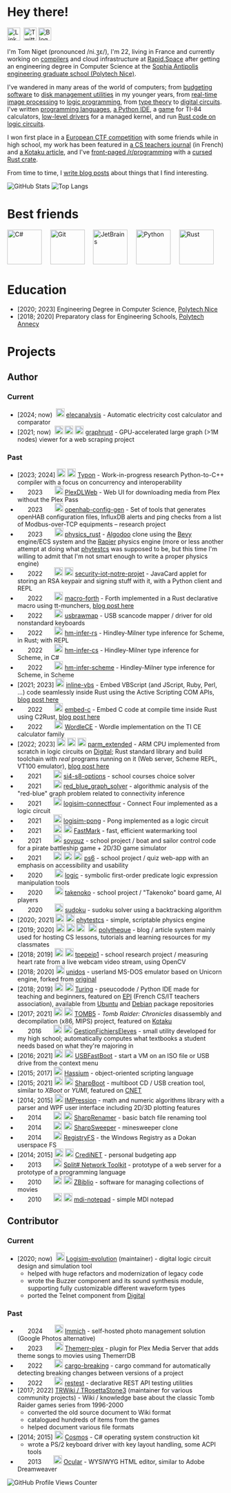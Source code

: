# Hey there!

[<img alt="LinkedIn" height=30 src="https://cdn.jsdelivr.net/gh/devicons/devicon/icons/linkedin/linkedin-original.svg" />](https://www.linkedin.com/in/tom-niget/)  [<img alt="Twitter" height=30 src="https://upload.wikimedia.org/wikipedia/commons/6/6f/Logo_of_Twitter.svg" />](https://twitter.com/zdimension_)
 [<img alt="Blog" height=30 src="https://upload.wikimedia.org/wikipedia/commons/f/fc/Microsoft_Office_FrontPage_%282000%E2%80%9303%29.svg" />](https://zdimension.fr)

I'm Tom Niget (pronounced /ni.ʒɛ/), I'm 22, living in France and currently working on [compilers](https://typon.nexedi.com/) and cloud infrastructure at [Rapid.Space](https://www.rapid.space/) after getting an engineering degree in Computer Science at the [Sophia Antipolis engineering graduate school (Polytech Nice)](https://polytech.univ-cotedazur.fr/).

I've wandered in many areas of the world of computers; from [budgeting software](https://github.com/zdimension/CrediNET) to [disk management utilities](https://github.com/zdimension/SharpBoot) in my younger years, from [real-time image processing](https://github.com/zdimension/tpepeip1) to [logic programming](https://github.com/zdimension/si4-s8-options), from [type theory](https://github.com/zdimension/hm-infer-scheme) to [digital circuits](https://github.com/zdimension/logisim-pong). I've written [programming languages](https://github.com/HassiumTeam/Hassium), [a Python IDE](https://github.com/TuringApp/Turing), a [game](https://github.com/zdimension/wordle-ce) for TI-84 calculators, [low-level drivers](https://github.com/CosmosOS/Cosmos) for a managed kernel, and run [Rust code on logic circuits](https://twitter.com/zdimension_/status/1554953047847337985).

I won first place in a [European CTF competition](https://esisar.grenoble-inp.fr/en/about/csaw-results) with some friends while in high school, my work has been featured in [a CS teachers journal](https://www.epi.asso.fr/revue/lu/l1806n.htm) (in French) and [a Kotaku article](https://www.kotaku.com.au/2018/02/decompiled-tomb-raider-source-code-reveals-loads-of-vulgar-commentary/), and I've [front-paged /r/programming](https://www.reddit.com/r/programming/comments/t0pzxb/tired_of_safe_programming_embed_c_directly_in/) with a [cursed Rust crate](https://github.com/zdimension/embed-c).

From time to time, I [write blog posts](https://zdimension.fr/) about things that I find interesting.

![GitHub Stats](https://github-readme-stats.vercel.app/api?username=zdimension&count_private=true&show_icons=true&include_all_commits=true&theme=nord)
![Top Langs](https://github-readme-stats.vercel.app/api/top-langs/?username=zdimension&layout=compact&hide=lua&theme=nord)

# Best friends

<img alt="C#" height=80 src="https://cdn.jsdelivr.net/gh/devicons/devicon/icons/csharp/csharp-original.svg">     <img alt="Git" height=80 src="https://cdn.jsdelivr.net/gh/devicons/devicon/icons/git/git-original.svg">     <img alt="JetBrains" height=80 src="https://resources.jetbrains.com/storage/products/company/brand/logos/jb_beam.svg">     <img alt="Python" height=80 src="https://cdn.jsdelivr.net/gh/devicons/devicon/icons/python/python-original.svg">     <img alt="Rust" width=80 src="https://upload.wikimedia.org/wikipedia/commons/0/0f/Original_Ferris.svg" />


# Education

- [2020; 2023] Engineering Degree in Computer Science, [Polytech Nice](https://polytech.univ-cotedazur.fr/)
- [2018; 2020] Preparatory class for Engineering Schools, [Polytech Annecy](https://www.polytech.univ-smb.fr/)

# Projects

## Author

### Current

- \[2024; now)  <img alt="Python" height=20 src="https://cdn.jsdelivr.net/gh/devicons/devicon/icons/python/python-original.svg"> [elecanalysis](https://github.com/zdimension/elecanalysis) - Automatic electricity cost calculator and comparator
- \[2021; now)  <img alt="Rust" height=20 src="https://iggy.rs/sdkIcons/rustLogo.svg"> <img alt="OpenGL" height=20 src="https://cdn.jsdelivr.net/gh/devicons/devicon/icons/opengl/opengl-plain.svg"> <img alt="Neo4j" height=20 src="https://cdn.jsdelivr.net/gh/devicons/devicon/icons/neo4j/neo4j-original.svg"> [graphrust](https://github.com/zdimension/graphrust) - GPU-accelerated large graph (>1M nodes) viewer for a web scraping project

### Past

- \[2023; 2024] <img alt="Python" height=20 src="https://cdn.jsdelivr.net/gh/devicons/devicon/icons/python/python-original.svg"> <img alt="C++" height=20 src="https://cdn.jsdelivr.net/gh/devicons/devicon/icons/cplusplus/cplusplus-original.svg"> [Typon](https://typon.nexedi.com/) - Work-in-progress research Python-to-C++ compiler with a focus on concurrency and interoperability
-       2023       <img alt="Python" height=20 src="https://cdn.jsdelivr.net/gh/devicons/devicon/icons/python/python-original.svg"> [PlexDLWeb](https://github.com/zdimension/plexdlweb) - Web UI for downloading media from Plex without the Plex Pass
-       2023       <img alt="Python" height=20 src="https://cdn.jsdelivr.net/gh/devicons/devicon/icons/python/python-original.svg"> [openhab-config-gen](https://github.com/zdimension/openhab-config-gen) - Set of tools that generates openHAB configuration files, InfluxDB alerts and ping checks from a list of Modbus-over-TCP equipments – research project
-       2023       <img alt="Rust" height=20 src="https://iggy.rs/sdkIcons/rustLogo.svg"> [physics_rust](https://github.com/zdimension/physics_rust) - [Algodoo](http://www.algodoo.com/) clone using the [Bevy](https://github.com/bevyengine/bevy) engine/ECS system and the [Rapier](https://github.com/dimforge/rapier) physics engine (more or less another attempt at doing what [phytestcs](https://github.com/zdimension/phytestcs) was supposed to be, but this time I'm willing to admit that I'm not smart enough to write a proper physics engine)
-       2022       <img alt="Java" height=20 src="https://cdn.jsdelivr.net/gh/devicons/devicon/icons/java/java-original.svg"> <img alt="Python" height=20 src="https://cdn.jsdelivr.net/gh/devicons/devicon/icons/python/python-original.svg"> [security-iot-notre-projet](https://github.com/zdimension/security-iot-notre-projet) - JavaCard applet for storing an RSA keypair and signing stuff with it, with a Python client and REPL
-       2022       <img alt="Rust" height=20 src="https://iggy.rs/sdkIcons/rustLogo.svg"> [macro-forth](https://github.com/zdimension/macro-forth) - Forth implemented in a Rust declarative macro using tt-munchers, [blog post here](https://zdimension.fr/stack-machines-and-where-to-find-them/)
-       2022       <img alt="Rust" height=20 src="https://iggy.rs/sdkIcons/rustLogo.svg"> [usbrawmap](https://github.com/zdimension/usbrawmap) - USB scancode mapper / driver for old nonstandard keyboards
-       2022       <img alt="Rust" height=20 src="https://iggy.rs/sdkIcons/rustLogo.svg"> [hm-infer-rs](https://github.com/zdimension/hm-infer-rs) - Hindley-Milner type inference for Scheme, in Rust; with REPL
-       2022       <img alt="C#" height=20 src="https://cdn.jsdelivr.net/gh/devicons/devicon/icons/csharp/csharp-original.svg"> [hm-infer-cs](https://github.com/zdimension/hm-infer-cs) - Hindley-Milner type inference for Scheme, in C#
-       2022       <img alt="Racket" height=20 src="https://upload.wikimedia.org/wikipedia/commons/c/c1/Racket-logo.svg"> [hm-infer-scheme](https://github.com/zdimension/hm-infer-scheme) - Hindley-Milner type inference for Scheme, in Scheme
- \[2021; 2023] <img alt="Rust" height=20 src="https://iggy.rs/sdkIcons/rustLogo.svg"> [inline-vbs](https://github.com/zdimension/inline-vbs) - Embed VBScript (and JScript, Ruby, Perl, ...) code seamlessly inside Rust using the Active Scripting COM APIs, [blog post here](https://zdimension.fr/how-i-learned-to-stop-worrying-and-love-macros/)
-       2022       <img alt="Rust" height=20 src="https://iggy.rs/sdkIcons/rustLogo.svg"> [embed-c](https://github.com/zdimension/embed-c) - Embed C code at compile time inside Rust using C2Rust, [blog post here](https://zdimension.fr/how-i-learned-to-stop-worrying-and-love-macros/)
-       2022       <img alt="C" height=20 src="https://cdn.jsdelivr.net/gh/devicons/devicon/icons/c/c-original.svg"> [WordleCE](https://github.com/zdimension/wordle-ce) - Wordle implementation on the TI CE calculator family
- \[2022; 2023] <img alt="C" height=20 src="https://cdn.jsdelivr.net/gh/devicons/devicon/icons/c/c-original.svg"> <img alt="Racket" height=20 src="https://upload.wikimedia.org/wikipedia/commons/c/c1/Racket-logo.svg"> <img alt="Rust" height=20 src="https://iggy.rs/sdkIcons/rustLogo.svg"> [parm_extended](https://github.com/zdimension/parm_extended) - ARM CPU implemented from scratch in logic circuits on [Digital](https://github.com/hneemann/Digital); Rust standard library and build toolchain with *real* programs running on it (Web server, Scheme REPL, VT100 emulator), [blog post here](https://zdimension.fr/crabs-all-the-way-down/)
-       2021       <img alt="Prolog" height=20 src="https://starbeamrainbowlabs.com/images/logos/swi-prolog.svg"> [si4-s8-options](https://github.com/zdimension/si4-s8-options) - school courses choice solver
-       2021       <img alt="C++" height=20 src="https://cdn.jsdelivr.net/gh/devicons/devicon/icons/cplusplus/cplusplus-original.svg"> [red_blue_graph_solver](https://github.com/thomasarmel/red_blue_graph_solver_1) - algorithmic analysis of the "red-blue" graph problem related to connectivity inference
-       2021       <img alt="Logisim circuit" height=20 src="https://upload.wikimedia.org/wikipedia/commons/b/ba/Logisim-icon.svg"> [logisim-connectfour](https://github.com/zdimension/logisim-connectfour) - Connect Four implemented as a logic circuit
-       2021       <img alt="Logisim circuit" height=20 src="https://upload.wikimedia.org/wikipedia/commons/b/ba/Logisim-icon.svg"> [logisim-pong](https://github.com/zdimension/logisim-pong) - Pong implemented as a logic circuit
-       2021       <img alt="C#" height=20 src="https://cdn.jsdelivr.net/gh/devicons/devicon/icons/csharp/csharp-original.svg"> <img alt="Windows Forms" height=20 src="https://i.imgur.com/lrqrIUg.png"> [FastMark](https://github.com/zdimension/FastMark) - fast, efficient watermarking tool
-       2021       <img alt="Java" height=20 src="https://cdn.jsdelivr.net/gh/devicons/devicon/icons/java/java-original.svg"> [soyouz](https://github.com/zdimension/pns-si3-qgl-2021-soyouz) - school project / boat and sailor control code for a pirate battleship game + 2D/3D game simulator
-       2021       <img alt="Angular" height=20 src="https://cdn.jsdelivr.net/gh/devicons/devicon/icons/angularjs/angularjs-original.svg"> <img alt="CSS" height=20 src="https://cdn.jsdelivr.net/gh/devicons/devicon/icons/css3/css3-original.svg"> <img alt="TypeScript" height=20 src="https://cdn.jsdelivr.net/gh/devicons/devicon/icons/typescript/typescript-original.svg"> [ps6](https://github.com/zdimension/2020-2021-ps6-polytechnicois) - school project / quiz web-app with an emphasis on accessibility and usability
-       2020       <img alt="Python" height=20 src="https://cdn.jsdelivr.net/gh/devicons/devicon/icons/python/python-original.svg"> [logic](https://github.com/zdimension/logic) - symbolic first-order predicate logic expression manipulation tools
-       2020       <img alt="Java" height=20 src="https://cdn.jsdelivr.net/gh/devicons/devicon/icons/java/java-original.svg"> [takenoko](https://github.com/zdimension/takenoko) - school project / "Takenoko" board game, AI players
-       2020       <img alt="C++" height=20 src="https://cdn.jsdelivr.net/gh/devicons/devicon/icons/cplusplus/cplusplus-original.svg"> [sudoku](https://github.com/zdimension/sudoku) - sudoku solver using a backtracking algorithm
- \[2020; 2021] <img alt="C#" height=20 src="https://cdn.jsdelivr.net/gh/devicons/devicon/icons/csharp/csharp-original.svg"> <img alt="SFML" height=20 src="https://upload.wikimedia.org/wikipedia/commons/a/a0/SFML_Logo.svg"> [phytestcs](https://github.com/zdimension/phytestcs) - simple, scriptable physics engine
- \[2019; 2020] <img alt="PHP" height=20 src="https://cdn.jsdelivr.net/gh/devicons/devicon/icons/php/php-original.svg"> <img alt="Laravel" height=20 src="https://cdn.jsdelivr.net/gh/devicons/devicon/icons/laravel/laravel-plain.svg"> <img alt="JavaScript" height=20 src="https://cdn.jsdelivr.net/gh/devicons/devicon/icons/javascript/javascript-original.svg">  <img alt="MySQL" height=20 src="https://cdn.jsdelivr.net/gh/devicons/devicon/icons/mysql/mysql-original.svg"> [polytheque](https://github.com/zdimension/polytheque) - blog / article system mainly used for hosting CS lessons, tutorials and learning resources for my classmates
- \[2018; 2019] <img alt="Python" height=20 src="https://cdn.jsdelivr.net/gh/devicons/devicon/icons/python/python-original.svg"> <img alt="OpenCV" height=20 src="https://opencv.org/wp-content/uploads/2020/07/OpenCV_logo_no_text-1.svg"> [tpepeip1](https://github.com/zdimension/tpepeip1) - school research project / measuring heart rate from a live webcam video stream, using OpenCV
- \[2018; 2020] <img alt="C" height=20 src="https://cdn.jsdelivr.net/gh/devicons/devicon/icons/c/c-original.svg"> [unidos](https://github.com/zdimension/unidos) - userland MS-DOS emulator based on Unicorn engine, forked from [original](https://github.com/aquynh/unidos)
- \[2018; 2019] <img alt="Python" height=20 src="https://cdn.jsdelivr.net/gh/devicons/devicon/icons/python/python-original.svg"> <img alt="Qt" height=20 src="https://upload.wikimedia.org/wikipedia/commons/0/0b/Qt_logo_2016.svg"> [Turing](https://github.com/TuringApp/Turing) - pseucodode / Python IDE made for teaching and beginners, featured on [EPI](https://www.epi.asso.fr/revue/lu/l1806n.htm) (French CS/IT teachers association), available from [Ubuntu](https://packages.ubuntu.com/source/focal/turing) and [Debian](https://packages.debian.org/buster/turing) package repositories
- \[2017; 2021] <img alt="C" height=20 src="https://cdn.jsdelivr.net/gh/devicons/devicon/icons/c/c-original.svg"> <img alt="C++" height=20 src="https://cdn.jsdelivr.net/gh/devicons/devicon/icons/cplusplus/cplusplus-original.svg"> [TOMB5](https://github.com/TOMB5/TOMB5) - *Tomb Raider: Chronicles* disassembly and decompilation (x86, MIPS) project, featured on [Kotaku](https://www.kotaku.com.au/2018/02/decompiled-tomb-raider-source-code-reveals-loads-of-vulgar-commentary/)
-       2016       <img alt="C#" height=20 src="https://cdn.jsdelivr.net/gh/devicons/devicon/icons/csharp/csharp-original.svg"> <img alt="Windows Forms" height=20 src="https://i.imgur.com/lrqrIUg.png"> [GestionFichiersEleves](https://github.com/zdimension/GestionFichiersEleves) - small utility developed for my high school; automatically computes what textbooks a student needs based on what they're majoring in
- \[2016; 2021] <img alt="C#" height=20 src="https://cdn.jsdelivr.net/gh/devicons/devicon/icons/csharp/csharp-original.svg"> <img alt="Windows Forms" height=20 src="https://i.imgur.com/lrqrIUg.png"> [USBFastBoot](https://github.com/zdimension/USBFastBoot) - start a VM on an ISO file or USB drive from the context menu
- \[2015; 2017] <img alt="C#" height=20 src="https://cdn.jsdelivr.net/gh/devicons/devicon/icons/csharp/csharp-original.svg"> [Hassium](https://github.com/HassiumTeam/Hassium) - object-oriented scripting language
- \[2015; 2021] <img alt="C#" height=20 src="https://cdn.jsdelivr.net/gh/devicons/devicon/icons/csharp/csharp-original.svg"> <img alt="Windows Forms" height=20 src="https://i.imgur.com/lrqrIUg.png"> [SharpBoot](https://github.com/zdimension/SharpBoot) - multiboot CD / USB creation tool, similar to *XBoot* or *YUMI*, featured on [CNET](https://download.cnet.com/SharpBoot/3000-18513_4-76449825.html)
- \[2014; 2015] <img alt="C#" height=20 src="https://cdn.jsdelivr.net/gh/devicons/devicon/icons/csharp/csharp-original.svg"> [IMPression](https://github.com/zdimension/IMPression) - math and numeric algorithms library with a parser and WPF user interface including 2D/3D plotting features
-       2014       <img alt="C#" height=20 src="https://cdn.jsdelivr.net/gh/devicons/devicon/icons/csharp/csharp-original.svg"> <img alt="Windows Forms" height=20 src="https://i.imgur.com/lrqrIUg.png"> [SharpRenamer](https://github.com/zdimension/SharpRenamer) - basic batch file renaming tool
-       2014       <img alt="C#" height=20 src="https://cdn.jsdelivr.net/gh/devicons/devicon/icons/csharp/csharp-original.svg"> <img alt="Windows Forms" height=20 src="https://i.imgur.com/lrqrIUg.png"> [SharpSweeper](https://github.com/zdimension/SharpSweeper) - minesweeper clone
-       2014       <img alt="C#" height=20 src="https://cdn.jsdelivr.net/gh/devicons/devicon/icons/csharp/csharp-original.svg"> [RegistryFS](https://github.com/zdimension/RegistryFS) - the Windows Registry as a Dokan userspace FS
- \[2014; 2015] <img alt="C#" height=20 src="https://cdn.jsdelivr.net/gh/devicons/devicon/icons/csharp/csharp-original.svg"> <img alt="Windows Forms" height=20 src="https://i.imgur.com/lrqrIUg.png"> [CrediNET](https://github.com/zdimension/CrediNET) - personal budgeting app
-       2013       <img alt="C#" height=20 src="https://cdn.jsdelivr.net/gh/devicons/devicon/icons/csharp/csharp-original.svg"> [Split# Network Toolkit](https://github.com/zdimension/splitsharpnettoolkit) - prototype of a web server for a prototype of a programming language
-       2010       <img alt="VB.NET" height=20 src="https://upload.wikimedia.org/wikipedia/commons/4/40/VB.NET_Logo.svg"> <img alt="Windows Forms" height=20 src="https://i.imgur.com/lrqrIUg.png"> [ZBiblio](https://github.com/zdimension/zbiblio) - software for managing collections of movies
-       2010       <img alt="VB.NET" height=20 src="https://upload.wikimedia.org/wikipedia/commons/4/40/VB.NET_Logo.svg"> <img alt="Windows Forms" height=20 src="https://i.imgur.com/lrqrIUg.png"> [mdi-notepad](https://github.com/zdimension/mdi-notepad) - simple MDI notepad

## Contributor

### Current

- \[2020; now)  <img alt="Java" height=20 src="https://cdn.jsdelivr.net/gh/devicons/devicon/icons/java/java-original.svg"> [Logisim-evolution](https://github.com/logisim-evolution/logisim-evolution) (maintainer) - digital logic circuit design and simulation tool
    - helped with huge refactors and modernization of legacy code
    - wrote the Buzzer component and its sound synthesis module, supporting fully customizable different waveform types
    - ported the Telnet component from [Digital](https://github.com/hneemann/Digital/)

### Past

-       2024       <img alt="TypeScript" height=20 src="https://cdn.jsdelivr.net/gh/devicons/devicon/icons/typescript/typescript-original.svg"> [Immich](https://github.com/immich-app/immich) - self-hosted photo management solution (Google Photos alternative)
-       2023       <img alt="Python" height=20 src="https://cdn.jsdelivr.net/gh/devicons/devicon/icons/python/python-original.svg"> [Themerr-plex](https://github.com/LizardByte/Themerr-plex) - plugin for Plex Media Server that adds theme songs to movies using ThemerrDB
-       2022       <img alt="Rust" height=20 src="https://iggy.rs/sdkIcons/rustLogo.svg"> [cargo-breaking](https://github.com/iomentum/cargo-breaking) - cargo command for automatically detecting breaking changes between versions of a project
-       2022       <img alt="Rust" height=20 src="https://iggy.rs/sdkIcons/rustLogo.svg"> [restest](https://github.com/iomentum/restest) - declarative REST API testing utilities
- \[2017; 2022] [TRWiki / TRosettaStone3](https://trwiki.earvillage.net/) (maintainer for various community projects) - Wiki / knowledge base about the classic Tomb Raider games series from 1996-2000
    - converted the old source document to Wiki format
    - catalogued hundreds of items from the games
    - helped document various file formats
- \[2014; 2015] <img alt="C#" height=20 src="https://cdn.jsdelivr.net/gh/devicons/devicon/icons/csharp/csharp-original.svg"> [Cosmos](https://github.com/CosmosOS/Cosmos) - C# operating system construction kit
    - wrote a PS/2 keyboard driver with key layout handling, some ACPI tools
-       2013       <img alt="C#" height=20 src="https://cdn.jsdelivr.net/gh/devicons/devicon/icons/csharp/csharp-original.svg"> [Ocular](https://github.com/zdimension/Ocular) - WYSIWYG HTML editor, similar to Adobe Dreamweaver

![GitHub Profile Views Counter](https://komarev.com/ghpvc/?username=zdimension)
